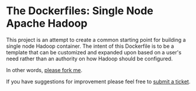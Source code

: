 The Dockerfiles: Single Node Apache Hadoop
=========================

This project is an attempt to create a common starting point for building a single node Hadoop container. The intent of this Dockerfile is to be a template that can be customized and expanded upon based on a user's need rather than an authority on how Hadoop should be configured.

In other words, [please fork me](https://github.com/sticksnleaves/docker-hadoop-single-node/fork).

If you have suggestions for improvement please feel free to [submit a ticket](https://github.com/sticksnleaves/docker-hadoop-single-node/issues/new).